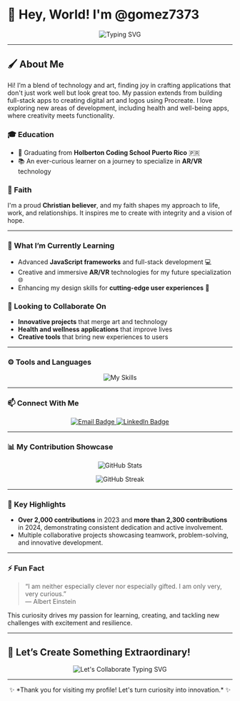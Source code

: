 # 👋 Hey, World! I'm @gomez7373

<p align="center">
  <img src="https://readme-typing-svg.herokuapp.com?font=Fira+Code&size=32&duration=3000&pause=500&color=34D5C9&background=FFFFFF00&center=true&vCenter=true&width=800&lines=**Passionate+Software+Engineer**;**Artistic+Creator**;**Lifelong+Learner+%26+Innovator**" alt="Typing SVG" />
</p>

---

## 🖌️ About Me
Hi! I’m a blend of technology and art, finding joy in crafting applications that don't just work well but look great too. My passion extends from building full-stack apps to creating digital art and logos using Procreate. I love exploring new areas of development, including health and well-being apps, where creativity meets functionality.

### 🎓 Education
- 🌟 Graduating from **Holberton Coding School Puerto Rico** 🇵🇷
- 📚 An ever-curious learner on a journey to specialize in **AR/VR** technology

### 🙏 Faith
I'm a proud **Christian believer**, and my faith shapes my approach to life, work, and relationships. It inspires me to create with integrity and a vision of hope.

---

### 🌱 What I’m Currently Learning
- Advanced **JavaScript frameworks** and full-stack development 💻
- Creative and immersive **AR/VR** technologies for my future specialization 🌐
- Enhancing my design skills for **cutting-edge user experiences** 🎨

### 🤝 Looking to Collaborate On
- **Innovative projects** that merge art and technology
- **Health and wellness applications** that improve lives
- **Creative tools** that bring new experiences to users

---

### ⚙️ Tools and Languages
<p align="center">
  <img src="https://skillicons.dev/icons?i=python,javascript,html,css,cpp,cs,sql,git,docker,react,nodejs,figma,procreate" alt="My Skills" />
</p>

---

### 📫 Connect With Me
<p align="center">
  <a href="mailto:Se.gomez.sheila@gmail.com">
    <img src="https://img.shields.io/badge/Email-se.gomez.sheila%40gmail.com-D14836?style=for-the-badge&logo=gmail&logoColor=white" alt="Email Badge" />
  </a>
  <a href="https://www.linkedin.com/in/gomez7373">
    <img src="https://img.shields.io/badge/LinkedIn-Connect-blue?style=for-the-badge&logo=linkedin&logoColor=white" alt="LinkedIn Badge" />
  </a>
</p>

---

### 📊 My Contribution Showcase
<p align="center">
  <img src="https://github-readme-stats.vercel.app/api?username=gomez7373&show_icons=true&theme=radical&include_all_commits=true&count_private=true" alt="GitHub Stats" />
</p>

<p align="center">
  <img src="https://github-readme-streak-stats.herokuapp.com/?user=gomez7373&theme=radical&include_all_commits=true&count_private=true" alt="GitHub Streak" />
</p>

---

### 🔧 Key Highlights
- **Over 2,000 contributions** in 2023 and **more than 2,300 contributions** in 2024, demonstrating consistent dedication and active involvement.
- Multiple collaborative projects showcasing teamwork, problem-solving, and innovative development.

---

### ⚡ Fun Fact
> “I am neither especially clever nor especially gifted. I am only very, very curious.”  
> — Albert Einstein

This curiosity drives my passion for learning, creating, and tackling new challenges with excitement and resilience.

---

## 🚀 Let’s Create Something Extraordinary!
<p align="center">
  <img src="https://readme-typing-svg.herokuapp.com?font=Fira+Code&size=24&pause=1000&color=34D5C9&width=800&lines=I%E2%80%99m+always+open+to+collaborating!+Reach+out+and+let%E2%80%99s+build+something+amazing!" alt="Let's Collaborate Typing SVG" />
</p>

---

<p align="center">
  ✨ *Thank you for visiting my profile! Let's turn curiosity into innovation.* ✨
</p>
